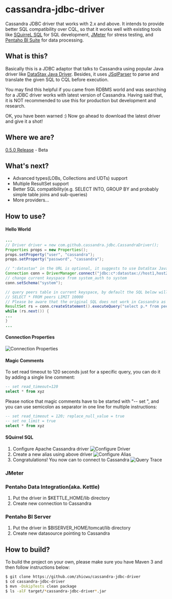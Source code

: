 # cassandra-jdbc-driver
Cassandra JDBC driver that works with 2.x and above. It intends to provide better SQL compatibility over CQL,
so that it works well with existing tools like [SQuirreL SQL](http://www.squirrelsql.org/) for SQL development,
[JMeter](http://jmeter.apache.org) for stress testing, and [Pentaho BI Suite](http://community.pentaho.com/)
for data processing.

## What is this?
Basically this is a JDBC adaptor that talks to Cassandra using popular Java driver like
[DataStax Java Driver](https://github.com/datastax/java-driver/). Besides, it uses
[JSqlParser](https://github.com/JSQLParser/JSqlParser) to parse and translate the given SQL to CQL before execution.

You may find this helpful if you came from RDBMS world and was searching for a JDBC driver works with latest version
of Cassandra. Having said that, it is NOT recommended to use this for production but development and research.

OK, you have been warned :) Now go ahead to download the latest driver and give it a shot!

## Where we are?
[0.5.0 Release](https://github.com/zhicwu/cassandra-jdbc-driver/releases/tag/0.5.0) - Beta

## What's next?
- Advanced types(LOBs, Collections and UDTs) support
- Multiple ResultSet support
- Better SQL compatibility(e.g. SELECT INTO, GROUP BY and probably simple table joins and sub-queries)
- More providers...

## How to use?
#### Hello World
```java
...
// Driver driver = new com.github.cassandra.jdbc.CassandraDriver();
Properties props = new Properties();
props.setProperty("user", "cassandra");
props.setProperty("password", "cassandra");

// ":datastax" in the URL is optional, it suggests to use DataStax Java driver as the provider to connect to Cassandra
Connection conn = DriverManager.connect("jdbc:c*:datastax://host1,host2/system_auth?consistencyLevel=one", props);
// change current keyspace from system_auth to system
conn.setSchema("system");

// query peers table in current keyspace, by default the SQL below will be translated into the following CQL:
// SELECT * FROM peers LIMIT 10000
// Please be aware that the original SQL does not work in Cassandra as table alias is not supported
ResultSet rs = conn.createStatement().executeQuery("select p.* from peers p");
while (rs.next()) {
...
}
...
```

#### Connection Properties
![Connection Properties](../../raw/master/resources/images/connection_properties.png)

#### Magic Comments
To set read timeout to 120 seconds just for a specific query, you can do it by adding a single line comment:
```sql
-- set read_timeout=120
select * from xyz
```
Please notice that magic comments have to be started with "-- set ", and you can use semicolon as separator
in one line for multiple instructions:
```sql
-- set read_timeout = 120; replace_null_value = true
-- set no_limit = true
select * from xyz
```

#### SQuirrel SQL
1. Configure Apache Cassandra driver
    ![Configure Driver](../../raw/master/resources/images/configure_driver.png)
2. Create a new alias using above driver
    ![Configure Alias](../../raw/master/resources/images/configure_alias.png)
3. Congratulations! You now can to connect to Cassandra
    ![Query Trace](../../raw/master/resources/images/query_trace.png)

### JMeter

### Pentaho Data Integration(aka. Kettle)
1. Put the driver in $KETTLE_HOME/lib directory
2. Create new connection to Cassandra

### Pentaho BI Server
1. Put the driver in $BISERVER_HOME/tomcat/lib directory
2. Create new datasource pointing to Cassandra

## How to build?
To build the project on your own, please make sure you have Maven 3 and then follow instructions below:
```bash
$ git clone https://github.com/zhicwu/cassandra-jdbc-driver
$ cd cassandra-jdbc-driver
$ mvn -DskipTests clean package
$ ls -alF target/*cassandra-jdbc-driver*.jar
```
